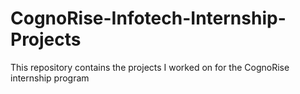 # CognoRise-Infotech-Internship-Projects
This repository contains the projects I worked on for the CognoRise internship program
